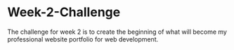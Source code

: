 # Week-2-Challenge
The challenge for week 2 is to create the beginning of what will become my professional website portfolio for web development.
